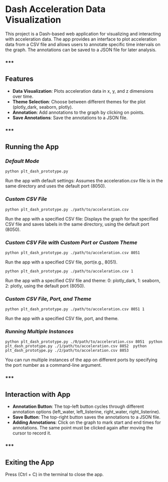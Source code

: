 # **Dash Acceleration Data Visualization**

This project is a Dash-based web application for visualizing and interacting with acceleration data. The app provides an interface to plot acceleration data from a CSV file and allows users to annotate specific time intervals on the graph. The annotations can be saved to a JSON file for later analysis.

### ***

## **Features**

- **Data Visualization**: Plots acceleration data in x, y, and z dimensions over time.
- **Theme Selection**: Choose between different themes for the plot (plotly_dark, seaborn, plotly).
- **Annotation**: Add annotations to the graph by clicking on points.
- **Save Annotations**: Save the annotations to a JSON file.

### ***

## **Running the App**

### ***Default Mode***

`python plt_dash_prototype.py`

Run the app with default settings: Assumes the acceleration.csv file is in the same directory and uses the default port (8050).

### ***Custom CSV File***

`python plt_dash_prototype.py ./path/to/acceleration.csv`

Run the app with a specified CSV file: Displays the graph for the specified CSV file and saves labels in the same directory, using the default port (8050).

### ***Custom CSV File with Custom Port or Custom Theme***

`python plt_dash_prototype.py ./path/to/acceleration.csv 8051`

Run the app with a specified CSV file, port(e.g., 8051).

`python plt_dash_prototype.py ./path/to/acceleration.csv 1`

Run the app with a specified CSV file and theme: 0: plotly_dark, 1: seaborn, 2: plotly, using the default port (8050).

### ***Custom CSV File, Port, and Theme***

`python plt_dash_prototype.py ./path/to/acceleration.csv 8051 1`

Run the app with a specified CSV file, port, and theme.

### ***Running Multiple Instances***

`python plt_dash_prototype.py ./0/path/to/acceleration.csv 8051 
python plt_dash_prototype.py ./1/path/to/acceleration.csv 8052 
python plt_dash_prototype.py ./2/path/to/acceleration.csv 8053`

You can run multiple instances of the app on different ports by specifying the port number as a command-line argument.

### ***

## **Interaction with App**

- **Annotation Button**: The top-left button cycles through different annotation options (left_water, left_listerine, right_water, right_listerine).
- **Save Button**: The top-right button saves the annotations to a JSON file.
- **Adding Annotations**: Click on the graph to mark start and end times for annotations. The same point must be clicked again after moving the cursor to record it.

### ***

## **Exiting the App**

Press (Ctrl + C) in the terminal to close the app.
